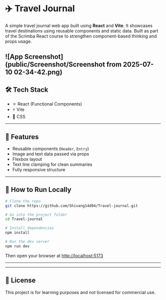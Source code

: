 # ✈️ Travel Journal

A simple travel journal web app built using **React** and **Vite**. It showcases travel destinations using reusable components and static data. Built as part of the Scrimba React course to strengthen component-based thinking and props usage.

![App Screenshot](public/Screenshot/Screenshot from 2025-07-10 02-34-42.png) 
---

## 🛠 Tech Stack

- ⚛️ React (Functional Components)
- ⚡ Vite
- 🎨 CSS

---

## 🚀 Features

- Reusable components (`Header`, `Entry`)
- Image and text data passed via props
- Flexbox layout
- Text line clamping for clean summaries
- Fully responsive structure



---

## 🔧 How to Run Locally

```bash
# Clone the repo
git clone https://github.com/Shivang14d04/Travel-journal.git

# Go into the project folder
cd Travel-journal

# Install dependencies
npm install

# Run the dev server
npm run dev
```

Then open your browser at [http://localhost:5173](http://localhost:5173)

---



---

## 📜 License

This project is for learning purposes and not licensed for commercial use.
